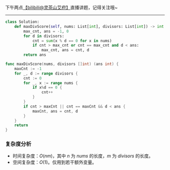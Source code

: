 下午两点[【biIibiIi@灵茶山艾府】](https://space.bilibili.com/206214)直播讲题，记得关注哦~

---

```py [sol1-Python3]
class Solution:
    def maxDivScore(self, nums: List[int], divisors: List[int]) -> int:
        max_cnt, ans = -1, 0
        for d in divisors:
            cnt = sum(x % d == 0 for x in nums)
            if cnt > max_cnt or cnt == max_cnt and d < ans:
                max_cnt, ans = cnt, d
        return ans
```

```go [sol1-Go]
func maxDivScore(nums, divisors []int) (ans int) {
	maxCnt := -1
	for _, d := range divisors {
		cnt := 0
		for _, x := range nums {
			if x%d == 0 {
				cnt++
			}
		}
		if cnt > maxCnt || cnt == maxCnt && d < ans {
			maxCnt, ans = cnt, d
		}
	}
	return
}
```

### 复杂度分析

- 时间复杂度：$O(nm)$，其中 $n$ 为 $\textit{nums}$ 的长度，$m$ 为 $\textit{divisors}$ 的长度。
- 空间复杂度：$O(1)$。仅用到若干额外变量。
